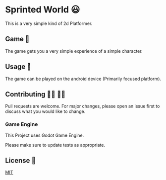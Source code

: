 # Sprinted World &#128515;

This is a very simple kind of 2d Platformer.

## Game &#128299;

The game gets you a very simple experience of a simple character.


## Usage &#128241;

The game can be played on the android device (Primarily focused platform).

## Contributing 👨‍💻 👩‍💻
Pull requests are welcome. For major changes, please open an issue first to discuss what you would like to change.
### Game Engine
This Project uses Godot Game Engine.

Please make sure to update tests as appropriate.

## License &#128220;
[MIT](https://choosealicense.com/licenses/mit/)
